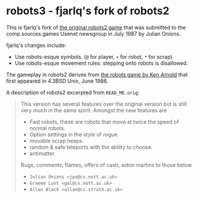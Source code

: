 # robots3 - fjarlq's fork of robots2

This is fjarlq's fork of [the original robots2 game][1] that was
submitted to the comp.sources.games Usenet newsgroup in July 1987
by Julian Onions.

fjarlq's changes include:

- Use robots-esque symbols. (`@` for player, `+` for robot, `*` for scrap)
- Use robots-esque movement rules: stepping onto robots is disallowed.

The gameplay in robots2 derives from [the robots game by Ken Arnold][2]
that first appeared in 4.3BSD Unix, June 1986.

A description of robots2 excerpted from `READ_ME.orig`:

> This version has several features over the original version but is
> still very much in the same spirit. Amongst the new features are
>
> * Fast robots, these are robots that move at twice the speed of normal robots.
> * Option settings in the style of rogue.
> * movable scrap heaps.
> * random & safe teleports with the ability to choose.
> * antimatter
>
> Bugs, comments, flames, offers of cash, aston martins to those below
> * `Julian Onions <jpo@cs.nott.ac.uk>`
> * `Graeme Lunt <gal@cs.nott.ac.uk>`
> * `Allan Black <allan@cs.strath.ac.uk>`

[1]: https://github.com/fjarlq/robots2
[2]: https://en.wikipedia.org/wiki/Robots_(BSD_game)
